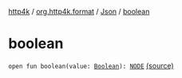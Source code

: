 [http4k](../../index.md) / [org.http4k.format](../index.md) / [Json](index.md) / [boolean](./boolean.md)

# boolean

`open fun boolean(value: `[`Boolean`](https://kotlinlang.org/api/latest/jvm/stdlib/kotlin/-boolean/index.html)`): `[`NODE`](index.md#NODE) [(source)](https://github.com/http4k/http4k/blob/master/http4k-core/src/main/kotlin/org/http4k/format/Json.kt#L49)